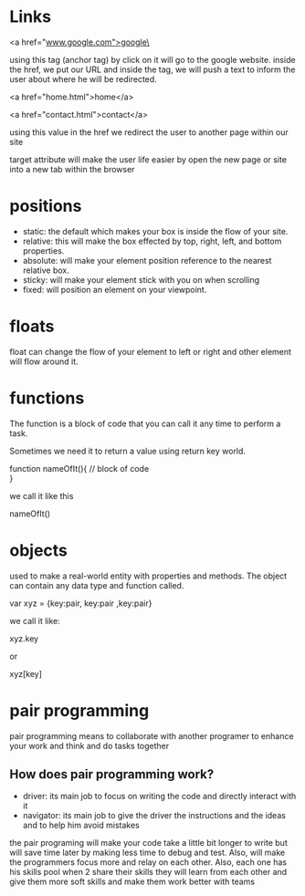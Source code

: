 # Links

\<a href="www.google.com">google\</a>

using this tag (anchor tag) by click on it will go to the google website. inside the href, we put our URL and inside the tag, we will push a text to inform the user about where he will be redirected.

\<a href="home.html">home\</a>

\<a href="contact.html">contact\</a>

using this value in the href we redirect the user to another page within our site

target attribute will make the user life easier by open the new page or site into a new tab within the browser

# positions

- static: the default which makes your box is inside the flow of your site.
- relative: this will make the box effected by top, right, left, and bottom properties.
- absolute: will make your element position reference to the nearest relative box.
- sticky: will make your element stick with you on when scrolling
- fixed: will position an element on your viewpoint.

# floats

float can change the flow of your element to left or right and other element will flow around it.

# functions

The function is a block of code that you can call it any time to perform a task.

Sometimes we need it to return a value using return key world.

function nameOfIt(){
// block of code  
}

we call it like this

nameOfIt()

# objects

used to make a real-world entity with properties and methods. The object can contain any data type and function called.

var xyz = {key:pair, key:pair ,key:pair}

we call it like:

xyz.key

or

xyz[key]

# pair programming

pair programming means to collaborate with another programer to enhance your work and think and do tasks together

## How does pair programming work?

- driver: its main job to focus on writing the code and directly interact with it
- navigator: its main job to give the driver the instructions and the ideas and to help him avoid mistakes

the pair programing will make your code take a little bit longer to write but will save time later by making less time to debug and test. Also, will make the programmers focus more and relay on each other. Also, each one has his skills pool when 2 share their skills they will learn from each other and give them more soft skills and make them work better with teams
